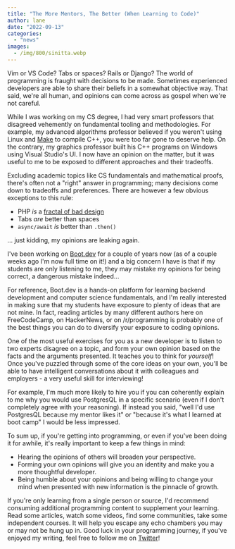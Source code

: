 ```yaml
---
title: "The More Mentors, The Better (When Learning to Code)"
author: lane
date: "2022-09-13"
categories:
  - "news"
images:
  - /img/800/sinitta.webp
---
```


Vim or VS Code? Tabs or spaces? Rails or Django? The world of programming is fraught with decisions to be made. Sometimes experienced developers are able to share their beliefs in a somewhat objective way. That said, we're all human, and opinions can come across as gospel when we're not careful.

While I was working on my CS degree, I had very smart professors that disagreed vehemently on fundamental tooling and methodologies. For example, my advanced algorithms professor believed if you weren't using Linux and [Make](https://www.gnu.org/software/make/) to compile C++, you were too far gone to deserve help. On the contrary, my graphics professor built his C++ programs on Windows using Visual Studio's UI. I now have an opinion on the matter, but it was useful to me to be exposed to different approaches and their tradeoffs.

Excluding academic topics like CS fundamentals and mathematical proofs, there's often not a "right" answer in programming; many decisions come down to tradeoffs and preferences. There are however a few obvious exceptions to this rule:

- PHP _is_ a [fractal of bad design](https://eev.ee/blog/2012/04/09/php-a-fractal-of-bad-design/)
- Tabs _are_ better than spaces
- `async/await` _is_ better than `.then()`

... just kidding, my opinions are leaking again.

I've been working on [Boot.dev](https://www.boot.dev) for a couple of years now (as of a couple weeks ago I'm now full time on it!) and a big concern I have is that if my students are only listening to me, they may mistake my opinions for being correct, a dangerous mistake indeed...

For reference, Boot.dev is a hands-on platform for learning backend development and computer science fundamentals, and I'm really interested in making sure that my students have exposure to plenty of ideas that are not mine. In fact, reading articles by many different authors here on FreeCodeCamp, on HackerNews, or on /r/programming is probably one of the best things you can do to diversify your exposure to coding opinions.

One of the most useful exercises for you as a new developer is to listen to two experts disagree on a topic, and form your own opinion based on the facts and the arguments presented. It teaches you to think for _yourself_! Once you've puzzled through some of the core ideas on your own, you'll be able to have intelligent conversations about it with colleagues and employers - a very useful skill for interviewing!

For example, I'm much more likely to hire you if you can coherently explain to me why you would use PostgresQL in a specific scenario (even if I don't completely agree with your reasoning). If instead you said, "well I'd use PostgresQL because my mentor likes it" or "because it's what I learned at boot camp" I would be less impressed.

To sum up, if you're getting into programming, or even if you've been doing it for awhile, it's really important to keep a few things in mind:

- Hearing the opinions of others will broaden your perspective.
- Forming your own opinions will give you an identity and make you a more thoughtful developer.
- Being humble about your opinions and being willing to change your mind when presented with new information is the pinnacle of growth.

If you're only learning from a single person or source, I'd recommend consuming additional programming content to supplement your learning. Read some articles, watch some videos, find some communities, take some independent courses. It will help you escape any echo chambers you may or may not be hung up in.
Good luck in your programming journey, if you've enjoyed my writing, feel free to follow me on [Twitter](https://twitter.com/wagslane)!

